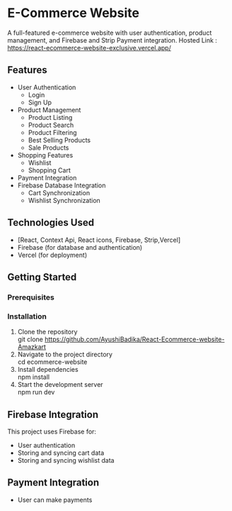 # E-Commerce Website

A full-featured e-commerce website with user authentication, product management, and Firebase and Strip Payment integration.
Hosted Link : https://react-ecommerce-website-exclusive.vercel.app/

## Features

- User Authentication
  - Login
  - Sign Up
- Product Management
  - Product Listing
  - Product Search
  - Product Filtering
  - Best Selling Products
  - Sale Products
- Shopping Features
  - Wishlist
  - Shopping Cart
- Payment Integration
- Firebase Database Integration
  - Cart Synchronization
  - Wishlist Synchronization

## Technologies Used

- [React, Context Api, React icons, Firebase, Strip,Vercel]
- Firebase (for database and authentication)
- Vercel (for deployment)

## Getting Started

### Prerequisites

### Installation

1. Clone the repository <br/>
   git clone https://github.com/AyushiBadika/React-Ecommerce-website-Amazkart
2. Navigate to the project directory <br/>
   cd ecommerce-website
3. Install dependencies <br/>
   npm install
4. Start the development server <br/>
   npm run dev

## Firebase Integration

This project uses Firebase for:

- User authentication
- Storing and syncing cart data
- Storing and syncing wishlist data

## Payment Integration

- User can make payments
